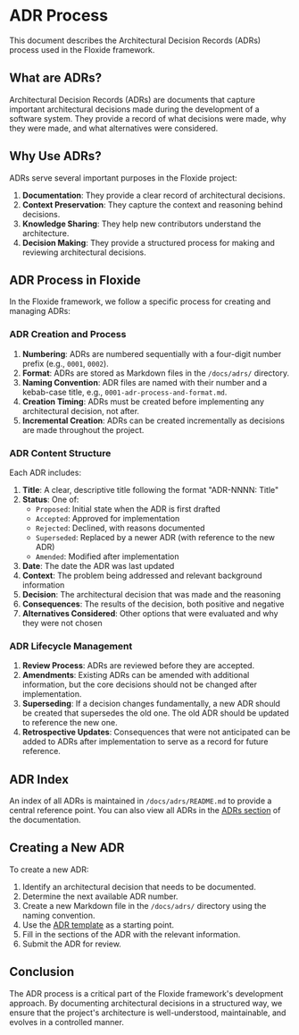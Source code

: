 # ADR Process

This document describes the Architectural Decision Records (ADRs) process used in the Floxide framework.

## What are ADRs?

Architectural Decision Records (ADRs) are documents that capture important architectural decisions made during the development of a software system. They provide a record of what decisions were made, why they were made, and what alternatives were considered.

## Why Use ADRs?

ADRs serve several important purposes in the Floxide project:

1. **Documentation**: They provide a clear record of architectural decisions.
2. **Context Preservation**: They capture the context and reasoning behind decisions.
3. **Knowledge Sharing**: They help new contributors understand the architecture.
4. **Decision Making**: They provide a structured process for making and reviewing architectural decisions.

## ADR Process in Floxide

In the Floxide framework, we follow a specific process for creating and managing ADRs:

### ADR Creation and Process

1. **Numbering**: ADRs are numbered sequentially with a four-digit number prefix (e.g., `0001`, `0002`).
2. **Format**: ADRs are stored as Markdown files in the `/docs/adrs/` directory.
3. **Naming Convention**: ADR files are named with their number and a kebab-case title, e.g., `0001-adr-process-and-format.md`.
4. **Creation Timing**: ADRs must be created before implementing any architectural decision, not after.
5. **Incremental Creation**: ADRs can be created incrementally as decisions are made throughout the project.

### ADR Content Structure

Each ADR includes:

1. **Title**: A clear, descriptive title following the format "ADR-NNNN: Title"
2. **Status**: One of:
   - `Proposed`: Initial state when the ADR is first drafted
   - `Accepted`: Approved for implementation
   - `Rejected`: Declined, with reasons documented
   - `Superseded`: Replaced by a newer ADR (with reference to the new ADR)
   - `Amended`: Modified after implementation
3. **Date**: The date the ADR was last updated
4. **Context**: The problem being addressed and relevant background information
5. **Decision**: The architectural decision that was made and the reasoning
6. **Consequences**: The results of the decision, both positive and negative
7. **Alternatives Considered**: Other options that were evaluated and why they were not chosen

### ADR Lifecycle Management

1. **Review Process**: ADRs are reviewed before they are accepted.
2. **Amendments**: Existing ADRs can be amended with additional information, but the core decisions should not be changed after implementation.
3. **Superseding**: If a decision changes fundamentally, a new ADR should be created that supersedes the old one. The old ADR should be updated to reference the new one.
4. **Retrospective Updates**: Consequences that were not anticipated can be added to ADRs after implementation to serve as a record for future reference.

## ADR Index

An index of all ADRs is maintained in `/docs/adrs/README.md` to provide a central reference point. You can also view all ADRs in the [ADRs section](../adrs/README.md) of the documentation.

## Creating a New ADR

To create a new ADR:

1. Identify an architectural decision that needs to be documented.
2. Determine the next available ADR number.
3. Create a new Markdown file in the `/docs/adrs/` directory using the naming convention.
4. Use the [ADR template](../adrs/adr-template.md) as a starting point.
5. Fill in the sections of the ADR with the relevant information.
6. Submit the ADR for review.

## Conclusion

The ADR process is a critical part of the Floxide framework's development approach. By documenting architectural decisions in a structured way, we ensure that the project's architecture is well-understood, maintainable, and evolves in a controlled manner.
